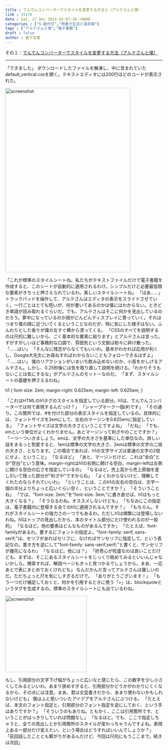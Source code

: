 ```yaml
---
title : でんでんコンバーターでスタイルを変更する方法２（アルテさんと僕）
link : 15170
date : Sat, 27 Dec 2014 03:07:20 +0000
categories : ["5-創作文","物書き生活と道具箱"]
tags : ["アルテさんと僕","電子書籍"]
draft : false
author : 倉下忠憲
---
```


その１：<a href="https://rashita.net/blog/?p=15126" target="_blank">でんでんコンバーターでスタイルを変更する方法（アルテさんと僕）</a>

<hr />

「できました」
ダウンロードしたファイルを解凍し、中に含まれていたdefault_vertical.cssを開く。テキストエディタには200行ほどのコードが表示された。

<a href="https://rashita.net/blog/wp-content/uploads/2014/12/screenshot22.png"><img src="https://rashita.net/blog/wp-content/uploads/2014/12/screenshot22.png" alt="screenshot" width="400" height="589" class="alignnone size-full wp-image-15175" /></a>

「これが標準のスタイルシートね。私たちがテキストファイルだけで電子書籍を作成すると、このシートが自動的に適用されるわけ。シンプルだけど必要最低限な要素がきちっと押さえられているわ。美しいスタイルシートね」
「はあ……」
トラックパッドを操作して、アルテさんはエディタの表示をスライドさせていく。一行ごとはとても短いが、何が書いてあるのかは僕にはわからない。ときどき単語が読み取れるぐらいだ。でも、アルテさんはそこに何かを見出しているのだろう。夢中になっているのか顔がどんどんディスプレイに寄っていく。それはつまり僕の顔に近づいてくるということなのだが、特に気にした様子はない。ふんわりとした香りが僕の左すぐ横から漂ってくる。
「CSSのすべてを説明するのは尺的に難しいから、ごく基本的な要素に絞ります」とアルテさんは言った。すがすがしいほど事務的な口調で、雰囲気という文脈は粉々に砕け散った。
「……はい」
「そんなに残念がらなくてもいいわ。基本がわかれば応用が利くし、Google大先生にお尋ねすればわからないこともフォローできるはずよ」
「……はい」
僕のリアクションがいまいち飲み込めないのか、小首をかしげるアルテさん。しかし、0.25秒後には気を取り直して説明を続ける。「わかりそうもないことは気にするな」がアルテさんのモットーなのだ。
「まず、スタイルシートの基礎を押さえるわね」

h1 {
  font-size: 2em;
  margin-right: 0.625em;
  margin-left: 0.625em;
}

「これはHTMLのh1タグのスタイルを指定している部分。h1は、でんでんコンバーターでは何で表現するんだっけ？」
「シャープマーク一個(#)です」
「その通り。この箇所では、#を付けた部分の表示スタイルを指定しているの。具体的には、フォントサイズを2emにして、左右のマージンを0.625emに指定している」
「フォントサイズは文字の大きさということですよね」
「だね」
「でも、emという単位がよくわかりません。あとマージンって利ざやのことですか？」
「一つ一ついきましょう。emは、文字の大きさを基準にした単位なの。詳しい話をまるっと割愛すると、1emは標準の文字の大きさ、2emは標準の文字の二倍の大きさ、となります。この場合であれば、h1の文字サイズは普通の文字の2倍にせよ、ということ」
「なるほど」
「あと、マージンだけど、これは”余白”とか”空白”という意味。margin-rightはh1の右側に開ける空白、margin-leftは左側に開ける空白の広さを指定しているの」
「なるほど。売上高から売上原価を差し引いて残った部分が"利ざや"ですからね」
「よくわからないけど、理解してくれたのならそれでいいわ」
「ということは、このh1の左右の空白は、文字一個の半分よりちょっと広いぐらい空く、ということですか？」
「そういうことね」
「では、"font-size: 2em;"を"font-size: 3em;"に書き直せば、h1はもっと大きくなる？」
「そうなるわね。オススメしないけども」
「ちなみにこの指定は、電子書籍内に登場する全てのh1に適用されるんですか？」
「もちろん。それがスタイルシートの強力さの一つでもあるわ。ただしh1は頻繁には登場しないわね。h1はトップの見出しだから、本のタイトル部分にだけ使われるのが一般的」
「なるほど。他の要素はどんなものがあるんですか」
「たとえば、font-familyがあるわ。要するにフォントの指定よ。"font-family: serif, sans-serif;"は、セリフがあればセリフに、なければサンセリフに指定して、という表記なの。書き方を逆にして"font-family: sans-serif,serif;"と書くと、サンセリフが優先になるわ」
「なるほど。他には？」
「好奇心が旺盛なのは良いことだけども、まずは、そこにあるスタイルシートをじっくり眺めてみるといいんじゃないかしら。検索すれば、解説ページもきっと見つかるでしょうから。まあ、一応あとで表にまとめておくけれども」
なんだかんだ言ってアルテさんは優しいのだ。ただちょっと尺を気にしすぎるだけで。
「ありがとうございます！」
「もう一つだけ補足しておくと、何かを引用するときに使う「>」は、blockquoteというタグを生成するの。標準のスタイルシートにも出ているわね。

<a href="https://rashita.net/blog/wp-content/uploads/2014/12/screenshot21.png"><img src="https://rashita.net/blog/wp-content/uploads/2014/12/screenshot21.png" alt="screenshot" width="261" height="244" class="alignnone size-full wp-image-15172" /></a>

もし、引用部分の文字下げ幅がちょっと広いなと感じたら、この数字を少し小さくしてみるといいわ。あまり狭めすぎると、引用部分かどうかがわかりにくくなるから、その点には注意。まあ、君は文芸書きだから、あまり使わないかもしれないけども」
僕はふと思いついたアイデアをアルテさんにぶつける。
「たとえば、本文のフォント指定と、引用部分のフォント指定を逆にしておく、という手はありですか？」
「そういうのもありね。ともかく、ここは引用箇所です、ということがはっきりしていれば問題なし」
「なるほど。でも、ここで指定しちゃうと、全ての見出しとか引用箇所のスタイルが変わっちゃうんですよね。表現上ある一部分だけ変えたい、という場合はどうすればいいんでしょうか？」
「前回話したこととも繋がりがあるんだけど、今回は尺的にもうここまで。続きは次回」
